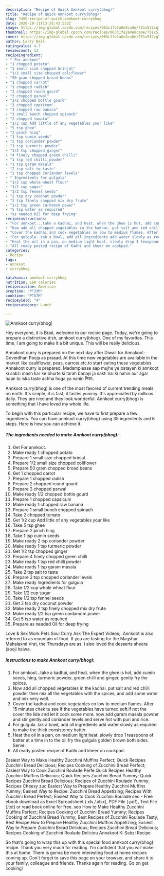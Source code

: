 ```yaml
---
description: "Recipe of Quick Annkoot curry(bhog)"
title: "Recipe of Quick Annkoot curry(bhog)"
slug: 7459-recipe-of-quick-annkoot-currybhog
date: 2020-10-11T13:28:43.552Z
image: https://img-global.cpcdn.com/recipes/063c1fe2a0e8ca0e/751x532cq70/annkoot-currybhog-recipe-main-photo.jpg
thumbnail: https://img-global.cpcdn.com/recipes/063c1fe2a0e8ca0e/751x532cq70/annkoot-currybhog-recipe-main-photo.jpg
cover: https://img-global.cpcdn.com/recipes/063c1fe2a0e8ca0e/751x532cq70/annkoot-currybhog-recipe-main-photo.jpg
author: Larry Ball
ratingvalue: 4.7
reviewcount: 13
recipeingredient:
- " For annkoot"
- "1 chopped potato"
- "1 small size chopped brinjal"
- "1/2 small size chopped coliflower"
- "50 gram chopped broad beans"
- "1 chopped carrot"
- "1 chopped radish"
- "2 chopped round gourd"
- "3 chopped parwal"
- "1/2 chopped bottle gourd"
- "1 chopped capsicum"
- "1 chopped raw banana"
- "1 small bunch chopped spinach"
- "2 chopped tomato"
- "1/2 cup Add little of any vegetables your like"
- "5 tsp ghee"
- "2 pinch hing"
- "1 tsp cumin seeds"
- "2 tsp coriander powder"
- "1 tsp turmeric powder"
- "1/2 tsp chopped ginger"
- "4 finely chopped green chilli"
- "1 tsp red chilli powder"
- "1 tsp garam masala"
- "2 tsp salt to taste"
- "3 tsp chopped coriander levels"
- " Ingredients for gulgula"
- "1/2 cup whole wheat flour"
- "1/2 cup sugar"
- "1/2 tsp fennel seeds"
- "2 tsp dry coconut powder"
- "2 tsp finely chopped mix dry frute"
- "1/2 tsp green cardamom power"
- "5 tsp water as required"
- "as needed Oil for deep frying"
recipeinstructions:
- "For annkoot...take a kadhai, and heat. when the ghee is hot, add cumin seeds, hing, turmeric powder, green chilli and ginger, gently fry the spices."
- "Now add all chopped vegetables in the kadhai. put salt and red chilli powder then mix all the vegetables with the spices, and add some water and mix very well."
- "Cover the kadhai and cook vegetables on low to medium flames. After 15 minutes chek tu see if the vegetables have turned soft.if not the cover the lide and let it cook some more. now add garam masala powder and stir gently.add coriander levels and serve hot with puri and rice."
- "For gulgula..tak a bowl, add all ingredients add water slowly as required to make the thick consistency batter."
- "Heat the oil in a pan, on medium light heat. slowly drop 1 teaspoons of batter at a time in to the oil.fry the gulgula golden brown both sides. Serve."
- "All ready posted recipe of Kadhi and kheer on cookpad."
categories:
- Recipe
tags:
- annkoot
- currybhog

katakunci: annkoot currybhog 
nutrition: 160 calories
recipecuisine: American
preptime: "PT33M"
cooktime: "PT57M"
recipeyield: "4"
recipecategory: Lunch

---
```



![Annkoot curry(bhog)](https://img-global.cpcdn.com/recipes/063c1fe2a0e8ca0e/751x532cq70/annkoot-currybhog-recipe-main-photo.jpg)

Hey everyone, it is Brad, welcome to our recipe page. Today, we're going to prepare a distinctive dish, annkoot curry(bhog). One of my favorites. This time, I am going to make it a bit unique. This will be really delicious.

Annakoot curry is prepared on the next day after Diwali for Annakoot-Goverdhan Pooja as prasad. At this time new vegetables are available in the market like cauliflower, peas, carrots etc.to start eating these vegetables Annakoot curry is prepared. Madamplease aap mujhe ye batayen ki annkoot ki sabzi mash kar ke bhurte ki tarah banayi ja sakti hai ki nahin aur agar haan to iska taste achha hoga ya nahin निशा:.

Annkoot curry(bhog) is one of the most favored of current trending meals on earth. It's simple, it is fast, it tastes yummy. It's appreciated by millions daily. They are nice and they look wonderful. Annkoot curry(bhog) is something that I have loved my whole life.


To begin with this particular recipe, we have to first prepare a few ingredients. You can have annkoot curry(bhog) using 35 ingredients and 6 steps. Here is how you can achieve it.

<!--inarticleads1-->

##### The ingredients needed to make Annkoot curry(bhog):

1. Get  For annkoot.
1. Make ready 1 chopped potato
1. Prepare 1 small size chopped brinjal
1. Prepare 1/2 small size chopped coliflower
1. Prepare 50 gram chopped broad beans
1. Get 1 chopped carrot
1. Prepare 1 chopped radish
1. Prepare 2 chopped round gourd
1. Prepare 3 chopped parwal
1. Make ready 1/2 chopped bottle gourd
1. Prepare 1 chopped capsicum
1. Make ready 1 chopped raw banana
1. Prepare 1 small bunch chopped spinach
1. Take 2 chopped tomato
1. Get 1/2 cup Add little of any vegetables your like
1. Take 5 tsp ghee
1. Prepare 2 pinch hing
1. Take 1 tsp cumin seeds
1. Make ready 2 tsp coriander powder
1. Make ready 1 tsp turmeric powder
1. Get 1/2 tsp chopped ginger
1. Prepare 4 finely chopped green chilli
1. Make ready 1 tsp red chilli powder
1. Make ready 1 tsp garam masala
1. Take 2 tsp salt to taste
1. Prepare 3 tsp chopped coriander levels
1. Make ready  Ingredients for gulgula
1. Take 1/2 cup whole wheat flour
1. Take 1/2 cup sugar
1. Take 1/2 tsp fennel seeds
1. Get 2 tsp dry coconut powder
1. Make ready 2 tsp finely chopped mix dry frute
1. Make ready 1/2 tsp green cardamom power
1. Get 5 tsp water as required
1. Prepare as needed Oil for deep frying


Love &amp; Sex Work Pets Soul Curry Ask The Expert Videos;. Annkoot is also referred to as mountain of food. If you are fasting for the Magshar Mahalaxmi Vrat, the Thursdays are as. I also loved the desserts sheera (sooji halwa. 

<!--inarticleads2-->

##### Instructions to make Annkoot curry(bhog):

1. For annkoot...take a kadhai, and heat. when the ghee is hot, add cumin seeds, hing, turmeric powder, green chilli and ginger, gently fry the spices.
1. Now add all chopped vegetables in the kadhai. put salt and red chilli powder then mix all the vegetables with the spices, and add some water and mix very well.
1. Cover the kadhai and cook vegetables on low to medium flames. After 15 minutes chek tu see if the vegetables have turned soft.if not the cover the lide and let it cook some more. now add garam masala powder and stir gently.add coriander levels and serve hot with puri and rice.
1. For gulgula..tak a bowl, add all ingredients add water slowly as required to make the thick consistency batter.
1. Heat the oil in a pan, on medium light heat. slowly drop 1 teaspoons of batter at a time in to the oil.fry the gulgula golden brown both sides. Serve.
1. All ready posted recipe of Kadhi and kheer on cookpad.


Easiest Way to Make Healthy Zucchini Muffins Perfect; Quick Recipes Zucchini Bread Delicious; Recipes Cooking of Zucchini Bread Perfect; Easiest Way to Cook Zucchini Roulade Perfe Quick Recipes Healthy Zucchini Muffins Delicious; Quick Recipes Zucchini Bread Yummy; Quick Recipes Zucchini Bread Delicious; Recipes of Zucchini Roulade Yummy; Recipes Cheesy zuc Easiest Way to Prepare Healthy Zucchini Muffins Yummy; Easiest Way to Recipe: Zucchini Bread Appetizing; Recipes With Zucchini Bread Perfect; Easiest Way to Cook Zucchini Roulade seo - Free ebook download as Excel Spreadsheet (.xls /.xlsx), PDF File (.pdf), Text File (.txt) or read book online for free. seo How to Make Healthy Zucchini Muffins Perfect; Recipes Cooking of Zucchini Bread Yummy; Recipes Cooking of Zucchini Bread Yummy; Best Recipes of Zucchini Roulade Tasty; Best Recipe How to Prepare Healthy Zucchini Muffins Appetizing; Easiest Way to Prepare Zucchini Bread Delicious; Recipes Zucchini Bread Delicious; Recipes Cooking of Zucchini Roulade Deliciou Annakoot Ki Sabzi Recipe 

So that's going to wrap this up with this special food annkoot curry(bhog) recipe. Thank you very much for reading. I'm confident that you will make this at home. There is gonna be more interesting food at home recipes coming up. Don't forget to save this page on your browser, and share it to your family, colleague and friends. Thanks again for reading. Go on get cooking!

